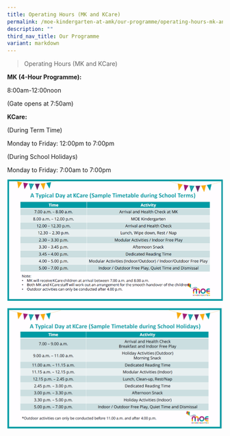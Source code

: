 ```yaml
---
title: Operating Hours (MK and KCare)
permalink: /moe-kindergarten-at-amk/our-programme/operating-hours-mk-and-kcare/
description: ""
third_nav_title: Our Programme
variant: markdown
---
```

>Operating Hours (MK and KCare)

**MK (4-Hour Programme):**

8:00am-12:00noon

(Gate opens at 7:50am)

**KCare:**

(During Term Time)

Monday to Friday: 12:00pm to 7:00pm

(During School Holidays)

Monday to Friday: 7:00am to 7:00pm

![](/images/MOE%20Kindergarten/2025_kcare_sample_tt.png)

![](/images/MOE%20Kindergarten/2025_kcare_sample_tt2.png)